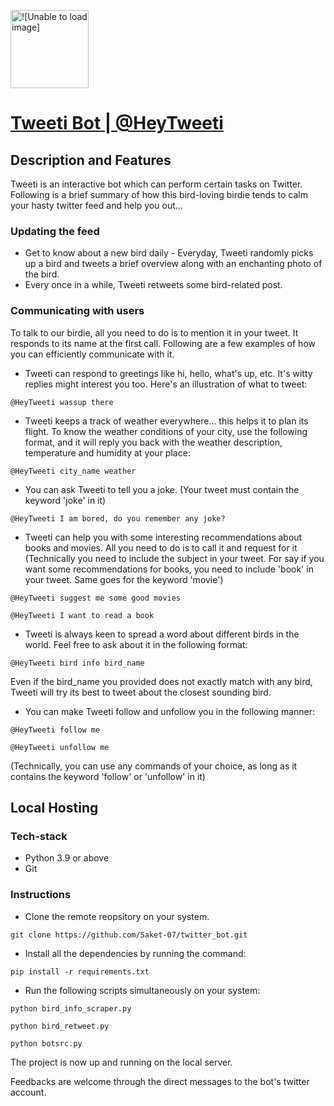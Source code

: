 
<a href="https://twitter.com/HeyTweeti"><img alt="![Unable to load image]" src="https://github.com/Saket-07/twitter_bot/blob/main/Images/circle-cropped.png?raw=true" width="125"></a>
# [Tweeti Bot | @HeyTweeti](https://twitter.com/HeyTweeti)

## Description and Features
Tweeti is an interactive bot which can perform certain tasks on Twitter. Following is a brief summary of how this bird-loving birdie tends to calm your hasty twitter feed and help you out...
### Updating the feed
* Get to know about a new bird daily - Everyday, Tweeti randomly picks up a bird and tweets a brief overview along with an enchanting photo of the bird.
* Every once in a while, Tweeti retweets some bird-related post.
### Communicating with users
To talk to our birdie, all you need to do is to mention it in your tweet. It responds to its name at the first call. Following are a few examples of how you can efficiently communicate with it.
* Tweeti can respond to greetings like hi, hello, what's up, etc. It's witty replies might interest you too. Here's an illustration of what to tweet:
```
@HeyTweeti wassup there
```
* Tweeti keeps a track of weather everywhere... this helps it to plan its flight. To know the weather conditions of your city, use the following format, and it will reply you back with the weather description, temperature and humidity at your place:
```
@HeyTweeti city_name weather
```
* You can ask Tweeti to tell you a joke. (Your tweet must contain the keyword 'joke' in it)
```
@HeyTweeti I am bored, do you remember any joke?
```
* Tweeti can help you with some interesting recommendations about books and movies. All you need to do is to call it and request for it (Technically you need to include the subject in your tweet. For say if you want some recommendations for books, you need to include 'book' in your tweet. Same goes for the keyword 'movie')
```
@HeyTweeti suggest me some good movies
```
```
@HeyTweeti I want to read a book
```
* Tweeti is always keen to spread a word about different birds in the world. Feel free to ask about it in the following format:
```
@HeyTweeti bird info bird_name
```
Even if the bird_name you provided does not exactly match with any bird, Tweeti will try its best to tweet about the closest sounding bird.
* You can make Tweeti follow and unfollow you in the following manner:
```
@HeyTweeti follow me
```
```
@HeyTweeti unfollow me
```
(Technically, you can use any commands of your choice, as long as it contains the keyword 'follow' or 'unfollow' in it)

## Local Hosting
### Tech-stack
* Python 3.9 or above
* Git

### Instructions
* Clone the remote reopsitory on your system.
```
git clone https://github.com/Saket-07/twitter_bot.git
```
* Install all the dependencies by running the command:
```
pip install -r requirements.txt
```
* Run the following scripts simultaneously on your system:
```
python bird_info_scraper.py
```
```
python bird_retweet.py
```
```
python botsrc.py
```
The project is now up and running on the local server.

Feedbacks are welcome through the direct messages to the bot's twitter account.
